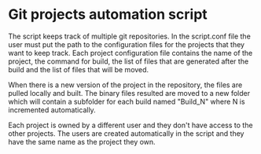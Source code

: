 # Git projects automation script

The script keeps track of multiple git repositories. In the script.conf file
the user must put the path to the configuration files for the projects that they
want to keep track. Each project configuration file contains the name of the
project, the command for build, the list of files that are generated after
the build and the list of files that will be moved.

When there is a new version of the project in the repository, the files are
pulled locally and built. The binary files resulted are moved to a new folder
which will contain a subfolder for each build named "Build_N" where N is
incremented automatically.

Each project is owned by a different user and they don't have access to the
other projects. The users are created automatically in the script and they have
the same name as the project they own.
